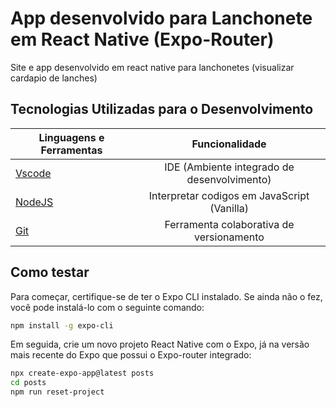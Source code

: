 # App desenvolvido para Lanchonete em React Native (Expo-Router)

Site e app desenvolvido em react native para lanchonetes (visualizar cardapio de lanches)

## Tecnologias Utilizadas para o Desenvolvimento
| Linguagens e Ferramentas  | Funcionalidade |
| ------------- |:-------------:|
| [Vscode](https://code.visualstudio.com/)    | IDE (Ambiente integrado de desenvolvimento) |
| [NodeJS](https://nodejs.org/pt)    | Interpretar codigos em JavaScript (Vanilla) |
| [Git](https://git-scm.com/downloads)    | Ferramenta colaborativa de versionamento |

## Como testar 

Para começar, certifique-se de ter o Expo CLI instalado. Se ainda não o fez, você pode instalá-lo com o seguinte comando:
```bash
npm install -g expo-cli
```
Em seguida, crie um novo projeto React Native com o Expo, já na versão mais recente do Expo que possui o Expo-router integrado:
```bash
npx create-expo-app@latest posts
cd posts
npm run reset-project
```